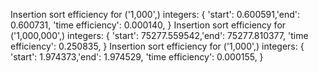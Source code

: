 Insertion sort efficiency for ('1,000',) integers: { 'start': 0.600591,'end': 0.600731, 'time efficiency': 0.000140,
}
Insertion sort efficiency for ('1,000,000',) integers: { 'start': 75277.559542,'end': 75277.810377, 'time efficiency': 0.250835,
}
Insertion sort efficiency for ('1,000',) integers: { 'start': 1.974373,'end': 1.974529, 'time efficiency': 0.000155,
}
